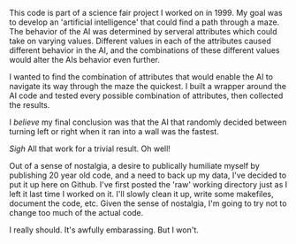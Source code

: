 This code is part of a science fair project I worked on in 1999. My goal was
to develop an 'artificial intelligence' that could find a path through a 
maze. The behavior of the AI was determined by serveral attributes which 
could take on varying values. Different values in each of the attributes
caused different behavior in the AI, and the combinations of these different
values would alter the AIs behavior even further. 

I wanted to find the combination of attributes that would enable the AI to 
navigate its way through the maze the quickest. I built a wrapper around the
AI code and tested every possible combination of attributes, then collected
the results.

I *believe* my final conclusion was that the AI that randomly decided 
between turning left or right when it ran into a wall was the fastest. 

*Sigh* All that work for a trivial result. Oh well!

Out of a sense of nostalgia, a desire to publically humiliate myself by 
publishing 20 year old code, and a need to back up my data, I've decided to
put it up here on Github. I've first posted the 'raw' working directory just 
as I left it last time I worked on it. I'll slowly clean it up, write some
makefiles, document the code, etc. Given the sense of nostalgia, I'm going
to try not to change too much of the actual code. 

I really should. It's awfully embarassing. But I won't.


